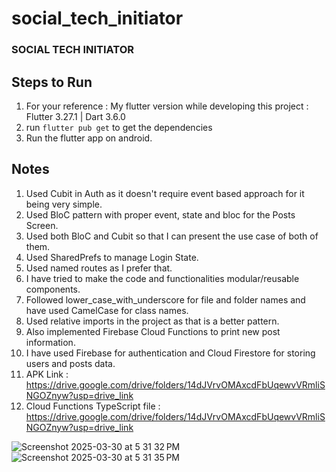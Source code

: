 # social_tech_initiator

### SOCIAL TECH INITIATOR ###

## Steps to Run ##
1. For your reference : My flutter version while developing this project : Flutter 3.27.1 | Dart 3.6.0
2. run ```flutter pub get``` to get the dependencies
3. Run the flutter app on android.

## Notes ##
1. Used Cubit in Auth as it doesn't require event based approach for it being very simple.
2. Used BloC pattern with proper event, state and bloc for the Posts Screen.
3. Used both BloC and Cubit so that I can present the use case of both of them.
4. Used SharedPrefs to manage Login State.
5. Used named routes as I prefer that.
6. I have tried to make the code and functionalities modular/reusable components.
7. Followed lower_case_with_underscore for file and folder names and have used CamelCase for class names.
8. Used relative imports in the project as that is a better pattern.
9. Also implemented Firebase Cloud Functions to print new post information.
10. I have used Firebase for authentication and Cloud Firestore for storing users and posts data.
11. APK Link : https://drive.google.com/drive/folders/14dJVrvOMAxcdFbUqewvVRmliSNGOZnyw?usp=drive_link
12. Cloud Functions TypeScript file : https://drive.google.com/drive/folders/14dJVrvOMAxcdFbUqewvVRmliSNGOZnyw?usp=drive_link

![Screenshot 2025-03-30 at 5 31 32 PM](https://github.com/user-attachments/assets/6c8b2c96-eca4-460d-9b38-33c98b5d0a2e)
![Screenshot 2025-03-30 at 5 31 35 PM](https://github.com/user-attachments/assets/af55e32f-2603-4573-b0ac-895a33659ad0)
